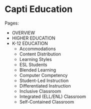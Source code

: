 # Capti Education #

Pages:
- OVERVIEW
- HIGHER EDUCATION
- K-12 EDUCATION
	- Accommodations
	- Content Distribution
	- Learning Styles
	- ESL Students
	- Blended Learning
	- Computer Competency
	- Student-Led Instruction
	- Differentiated Instruction
	- Inclusive Classroom
	- Integrated (ELL/ENL) Classroom
	- Self-Contained Classroom
